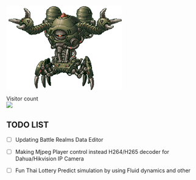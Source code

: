 <img align="center" src="https://github.com/KravitzMC/KravitzMC/blob/main/aa4.gif"> 

<p align="left"> 
  Visitor count<br>
  <img src="https://profile-counter.glitch.me/KravitzMC/count.svg"/>
<p align="left">


## TODO LIST

- [ ] Updating Battle Realms Data Editor
- [ ] Making Mjpeg Player control instead H264/H265 decoder for Dahua/Hikvision IP Camera
- [ ] Fun Thai Lottery Predict simulation by using Fluid dynamics and other

